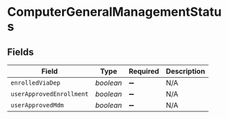 # ComputerGeneralManagementStatus


## Fields

| Field                    | Type                     | Required                 | Description              |
| ------------------------ | ------------------------ | ------------------------ | ------------------------ |
| `enrolledViaDep`         | *boolean*                | :heavy_minus_sign:       | N/A                      |
| `userApprovedEnrollment` | *boolean*                | :heavy_minus_sign:       | N/A                      |
| `userApprovedMdm`        | *boolean*                | :heavy_minus_sign:       | N/A                      |